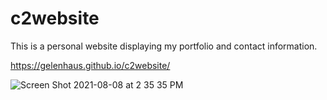 # c2website
This is a personal website displaying my portfolio and contact information.

https://gelenhaus.github.io/c2website/


![Screen Shot 2021-08-08 at 2 35 35 PM](https://user-images.githubusercontent.com/84500222/128644947-2cbc177e-3786-49cb-babb-561ddb886c64.jpg)
